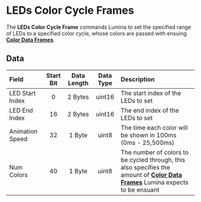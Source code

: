 # LEDs Color Cycle Frames

The **LEDs Color Cycle Frame** commands Lumina to set the specified range of LEDs to a specified color cycle, whose colors are passed with ensuing **[Color Data Frames](./color_data)**.

## Data

| Field | Start Bit | Data Length | Data Type | Description |
| :- | :-: | :-: | :-: | :- |
| LED Start Index | 0 | 2 Bytes | uint16 | The start index of the LEDs to set |
| LED End Index | 16 | 2 Bytes | uint16 | The end index of the LEDs to set |
| Animation Speed | 32 | 1 Byte | uint8 | The time each color will be shown in 100ms (0ms - 25,500ms) |
| Num Colors | 40 | 1 Byte | uint8 | The number of colors to be cycled through, this also specifies the amount of **[Color Data Frames](./color_data)** Lumina expects to be ensuant |
